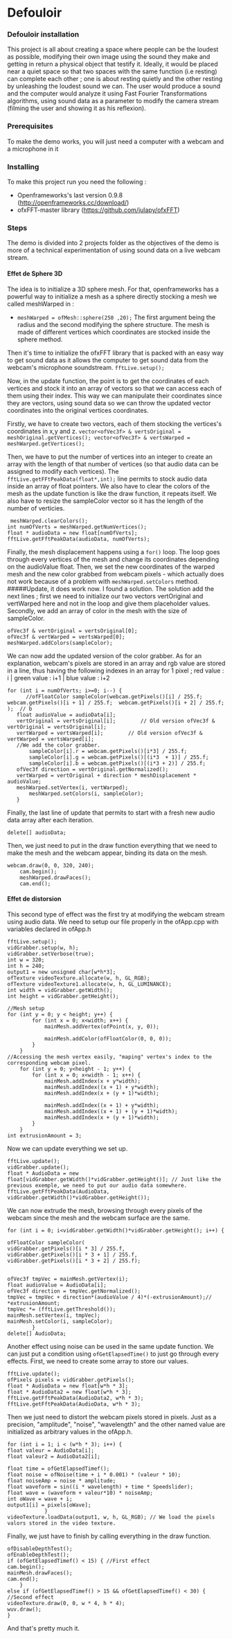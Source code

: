 # Defouloir


### Defouloir installation

This project is all about creating a space where people can be the loudest as possible, modifying their own image using the sound they make and getting in return a physical object that testify it. Ideally, it would be placed near a quiet space so that two spaces with the same function (i.e resting) can complete each other ; one is about resting quietly and the other resting by unleashing the loudest sound we can. The user would produce a sound and the computer would analyze it using Fast Fourier Transformations algorithms, using sound data as a parameter to modify the camera stream (filming the user and showing it as his reflexion).

### Prerequisites

To make the demo works, you will just need a computer with a webcam and a microphone in it

### Installing

To make this project run you need the following :

  * Openframeworks's last version 0.9.8 (http://openframeworks.cc/download/) 
  * ofxFFT-master library (https://github.com/julapy/ofxFFT)
    
    
### Steps

The demo is divided into 2 projects folder as the objectives of the demo is more of a technical experimentation of using sound data on a live webcam stream.

#### Effet de Sphere 3D

The idea is to initialize a 3D sphere mesh. For that, openframeworks has a powerful way to initialize a mesh as a sphere directly stocking a mesh we called meshWarped in : 
 * ```meshWarped = ofMesh::sphere(250 ,20);```
The first argument being the radius and the second modifying the sphere structure.
The mesh is made of different vertices which coordinates are stocked inside the sphere method. 

Then it's time to initialize the ofxFFT library that is packed with an easy way to get sound data as it allows the computer to get sound data from the webcam's microphone soundstream.
```fftLive.setup(); ```

Now, in the update function, the point is to get the coordinates of each vertices and stock it into an array of vectors so that we can access each of them using their index. This way we can manipulate their coordinates since they are vectors, using sound data so we can throw the updated vector coordinates into the original vertices coordinates.

 Firstly, we have to create two vectors, each of them stocking the vertices's coordinates in x,y and z.
    ```
    vector<ofVec3f> & vertsOriginal = meshOriginal.getVertices();
    vector<ofVec3f> & vertsWarped = meshWarped.getVertices();
    ```
 
 Then, we have to put the number of vertices into an integer to create an array with the length of that number of vertices (so that audio data can be assigned to modify each vertices). The ```fftLive.getFFtPeakData(float*,int);``` line permits to stock audio data inside an array of float pointers. We also have to clear the colors of the mesh as the update function is like the draw function, it repeats itself. We also have to resize the sampleColor vector so it has the length of the number of verticies.
 
 ```
  meshWarped.clearColors();
 int numOfVerts = meshWarped.getNumVertices();
float * audioData = new float[numOfVerts];
fftLive.getFftPeakData(audioData, numOfVerts);
  ```
  
 Finally, the mesh displacement happens using a ```for()``` loop. The loop goes through every vertices of the mesh and change its coordinates depending on the audioValue float. Then, we set the new coordinates of the warped mesh and the new color grabbed from webcam pixels - which actually does not work because of a problem with ```meshWarped.setColors``` method. #####Update, it does work now. I found a solution.
 The solution add the next lines ; first we need to initialize our two vectors vertOriginal and vertWarped here and not in the loop and give them placeholder values. Secondly, we add an array of color in the mesh with the size of sampleColor.
 ```
 ofVec3f & vertOriginal = vertsOriginal[0];
ofVec3f & vertWarped = vertsWarped[0];
 meshWarped.addColors(sampleColor);
 
 ```
 We can now add the updated version of the color grabber. As for an explanation, webcam's pixels are stored in an array and rgb value are stored in a line, thus having the following indexes in an array for 1 pixel ; red value : i | green value : i+1 | blue value : i+2
 
 ```
for (int i = numOfVerts; i>=0; i--) {
       //ofFloatColor sampleColor(webcam.getPixels()[i] / 255.f;	 webcam.getPixels()[i + 1] / 255.f;	 webcam.getPixels()[i + 2] / 255.f; );	// b
	float audioValue = audioData[i];
	vertOriginal = vertsOriginal[i];		// Old version ofVec3f & vertOriginal = vertsOriginal[i];
	vertWarped = vertsWarped[i];		// Old version ofVec3f & vertWarped = vertsWarped[i];
	//We add the color grabber. 
		sampleColor[i].r = webcam.getPixels()[i*3] / 255.f;
		sampleColor[i].g = webcam.getPixels()[(i*3  + 1)] / 255.f; 
		sampleColor[i].b = webcam.getPixels()[(i*3 + 2)] / 255.f;
	ofVec3f direction = vertOriginal.getNormalized();
	vertWarped = vertOriginal + direction * meshDisplacement * audioValue;
	meshWarped.setVertex(i, vertWarped);
        meshWarped.setColors(i, sampleColor);				
	}
```
Finally, the last line of update that permits to start with a fresh new audio data array after each iteration.

```
delete[] audioData;
```

Then, we just need to put in the draw function everything that we need to make the mesh and the webcam appear, binding its data on the mesh.

```
webcam.draw(0, 0, 320, 240);
	cam.begin();
	meshWarped.drawFaces();
	cam.end();
```


#### Effet de distorsion

This second type of effect was the first try at modifying the webcam stream using audio data.
We need to setup our file properly in the ofApp.cpp with variables declared in ofApp.h

```
fftLive.setup();
vidGrabber.setup(w, h);
vidGrabber.setVerbose(true);
int w = 320;
int h = 240;
output1 = new unsigned char[w*h*3];
ofTexture videoTexture.allocate(w, h, GL_RGB);
ofTexture videoTexture1.allocate(w, h, GL_LUMINANCE);
int width = vidGrabber.getWidth();
int height = vidGrabber.getHeight();

//Mesh setup
for (int y = 0; y < height; y++) {
		for (int x = 0; x<width; x++) {
			mainMesh.addVertex(ofPoint(x, y, 0));	

			mainMesh.addColor(ofFloatColor(0, 0, 0));  
		}
	}
//Accessing the mesh vertex easily, "maping" vertex's index to the corresponding webcam pixel.
	for (int y = 0; y<height - 1; y++) {
		for (int x = 0; x<width - 1; x++) {
			mainMesh.addIndex(x + y*width);				
			mainMesh.addIndex((x + 1) + y*width);			
			mainMesh.addIndex(x + (y + 1)*width);			

			mainMesh.addIndex((x + 1) + y*width);		
			mainMesh.addIndex((x + 1) + (y + 1)*width);		
			mainMesh.addIndex(x + (y + 1)*width);			
		}
	}
int extrusionAmount = 3;
```

Now we can update everything we set up.
```
fftLive.update();
vidGrabber.update();
float * AudioData = new float[vidGrabber.getWidth()*vidGrabber.getHeight()]; // Just like the previous exemple, we need to put our audio data somewhere.
fftLive.getFftPeakData(AudioData, vidGrabber.getWidth()*vidGrabber.getHeight()); 
```

We can now extrude the mesh, browsing through every pixels of the webcam since the mesh and the webcam surface are the same.

```
for (int i = 0; i<vidGrabber.getWidth()*vidGrabber.getHeight(); i++) {
			
ofFloatColor sampleColor(
vidGrabber.getPixels()[i * 3] / 255.f,		
vidGrabber.getPixels()[i * 3 + 1] / 255.f,			
vidGrabber.getPixels()[i * 3 + 2] / 255.f);			
				
																	
ofVec3f tmpVec = mainMesh.getVertex(i);
float audioValue = AudioData[i];
ofVec3f direction = tmpVec.getNormalized();
tmpVec = tmpVec + direction*(audioValue / 4)*(-extrusionAmount);// *extrusionAmount;
tmpVec *= (fftLive.getThreshold());
mainMesh.setVertex(i, tmpVec);
mainMesh.setColor(i, sampleColor);
		}
delete[] AudioData;
```

Another effect using noise can be used in the same update function. We can just put a condition using ``` ofGetElapsedTime() ``` to just go through every effects. First, we need to create some array to store our values.

```
fftLive.update();
ofPixels pixels = vidGrabber.getPixels();
float * AudioData = new float[w*h * 3];
float * AudioData2 = new float[w*h * 3];
fftLive.getFftPeakData(AudioData2, w*h * 3);
fftLive.getFftPeakData(AudioData, w*h * 3);
```

Then we just need to distort the webcam pixels stored in pixels. Just as a precision, "amplitude", "noise", "wavelength" and the other named value are initialized as arbitrary values in the ofApp.h.

```
for (int i = 1; i < (w*h * 3); i++) {
float valeur = AudioData[i];
float valeur2 = AudioData2[i];
		
float time = ofGetElapsedTimef();
float noise = ofNoise(time + i * 0.001) * (valeur * 10);
float noiseAmp = noise * amplitude;
float waveform = sin((i * wavelength) + time * Speedslider);
float wave = (waveform + valeur*10) * noiseAmp;
int oWave = wave + i;
output1[i] = pixels[oWave];
			}
videoTexture.loadData(output1, w, h, GL_RGB); // We load the pixels valors stored in the video texture.
```

Finally, we just have to finish by calling everything in the draw function.

```
ofDisableDepthTest();
ofEnableDepthTest();
if (ofGetElapsedTimef() < 15) { //First effect
cam.begin();
mainMesh.drawFaces();
cam.end();
	}
else if (ofGetElapsedTimef() > 15 && ofGetElapsedTimef() < 30) { //Second effect
videoTexture.draw(0, 0, w * 4, h * 4);
wuv.draw();
}
```

And that's pretty much it.

